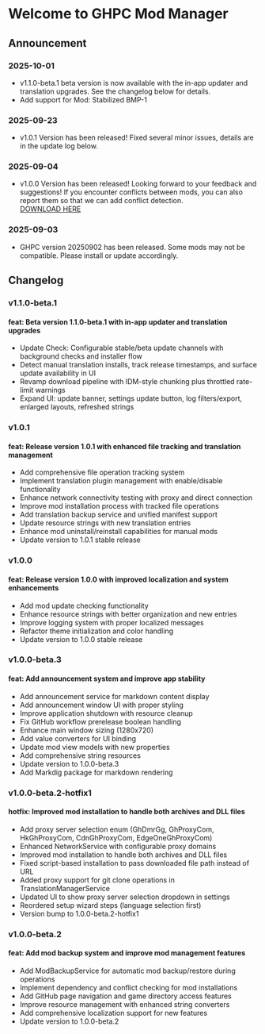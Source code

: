 # Welcome to GHPC Mod Manager

## Announcement

### 2025-10-01

- v1.1.0-beta.1 beta version is now available with the in-app updater and translation upgrades. See the changelog below for details.
- Add support for Mod: Stabilized BMP-1

### 2025-09-23

- v1.0.1 Version has been released! Fixed several minor issues, details are in the update log below.

### 2025-09-04

- v1.0.0 Version has been released! Looking forward to your feedback and suggestions! If you encounter conflicts between mods, you can also report them so that we can add conflict detection.<br>
[DOWNLOAD HERE](https://github.com/RoyZ-iwnl/GHPC-Mod-Manager/releases)

### 2025-09-03

- GHPC version 20250902 has been released. Some mods may not be compatible. Please install or update accordingly.

## Changelog

### v1.1.0-beta.1

#### feat: Beta version 1.1.0-beta.1 with in-app updater and translation upgrades
  - Update Check: Configurable stable/beta update channels with background checks and installer flow
  - Detect manual translation installs, track release timestamps, and surface update availability in UI
  - Revamp download pipeline with IDM-style chunking plus throttled rate-limit warnings
  - Expand UI: update banner, settings update button, log filters/export, enlarged layouts, refreshed strings

### v1.0.1

#### feat: Release version 1.0.1 with enhanced file tracking and translation management
  - Add comprehensive file operation tracking system
  - Implement translation plugin management with enable/disable functionality
  - Enhance network connectivity testing with proxy and direct connection
  - Improve mod installation process with tracked file operations
  - Add translation backup service and unified manifest support
  - Update resource strings with new translation entries
  - Enhance mod uninstall/reinstall capabilities for manual mods
  - Update version to 1.0.1 stable release

### v1.0.0

#### feat: Release version 1.0.0 with improved localization and system enhancements
  - Add mod update checking functionality
  - Enhance resource strings with better organization and new entries
  - Improve logging system with proper localized messages
  - Refactor theme initialization and color handling
  - Update version to 1.0.0 stable release

### v1.0.0-beta.3

#### feat: Add announcement system and improve app stability
- Add announcement service for markdown content display
- Add announcement window UI with proper styling
- Improve application shutdown with resource cleanup
- Fix GitHub workflow prerelease boolean handling
- Enhance main window sizing (1280x720)
- Add value converters for UI binding
- Update mod view models with new properties
- Add comprehensive string resources
- Update version to 1.0.0-beta.3
- Add Markdig package for markdown rendering

### v1.0.0-beta.2-hotfix1

#### hotfix: Improved mod installation to handle both archives and DLL files
- Add proxy server selection enum (GhDmrGg, GhProxyCom, HkGhProxyCom, CdnGhProxyCom, EdgeOneGhProxyCom)
- Enhanced NetworkService with configurable proxy domains
- Improved mod installation to handle both archives and DLL files
- Fixed script-based installation to pass downloaded file path instead of URL
- Added proxy support for git clone operations in TranslationManagerService
- Updated UI to show proxy server selection dropdown in settings
- Reordered setup wizard steps (language selection first)
- Version bump to 1.0.0-beta.2-hotfix1

### v1.0.0-beta.2

#### feat: Add mod backup system and improve mod management features
- Add ModBackupService for automatic mod backup/restore during operations
- Implement dependency and conflict checking for mod installations
- Add GitHub page navigation and game directory access features
- Improve resource management with enhanced string converters
- Add comprehensive localization support for new features
- Update version to 1.0.0-beta.2